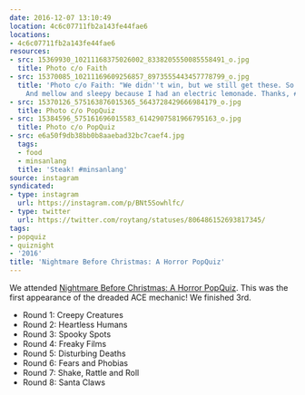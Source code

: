 ```yaml
---
date: 2016-12-07 13:10:49
location: 4c6c07711fb2a143fe44fae6
locations:
- 4c6c07711fb2a143fe44fae6
resources:
- src: 15369930_10211168375026002_8338205550085558491_o.jpg
  title: Photo c/o Faith
- src: 15370085_10211169609256857_8973555443457778799_o.jpg
  title: 'Photo c/o Faith: "We didn''t win, but we still get these. So I''m happy.
    And mellow and sleepy because I had an electric lemonade. Thanks, #PopQuizPH!"'
- src: 15370126_575163876015365_5643728429666984179_o.jpg
  title: Photo c/o PopQuiz
- src: 15384596_575161696015583_6142907581966795163_o.jpg
  title: Photo c/o PopQuiz
- src: e6a50f9db38bb0b8aaebad32bc7caef4.jpg
  tags:
  - food
  - minsanlang
  title: 'Steak! #minsanlang'
source: instagram
syndicated:
- type: instagram
  url: https://instagram.com/p/BNt5Sowhlfc/
- type: twitter
  url: https://twitter.com/roytang/statuses/806486152693817345/
tags:
- popquiz
- quiznight
- '2016'
title: 'Nightmare Before Christmas: A Horror PopQuiz'
---
```


We attended [Nightmare Before Christmas: A Horror PopQuiz](https://www.facebook.com/events/1897334653823416). This was the first appearance of the dreaded ACE mechanic! We finished 3rd.

- Round 1: Creepy Creatures
- Round 2: Heartless Humans
- Round 3: Spooky Spots
- Round 4: Freaky Films
- Round 5: Disturbing Deaths
- Round 6: Fears and Phobias
- Round 7: Shake, Rattle and Roll
- Round 8: Santa Claws